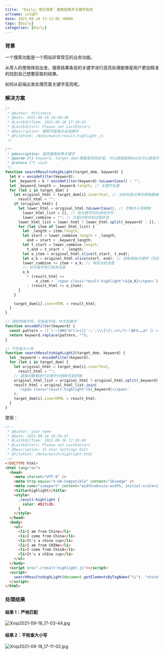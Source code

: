 ```yaml
---
title: 「Daily」常见场景：搜索结果页关键字高亮
urlname: iv5q07
date: 2021-09-18 17:12:05 +0800
tags: [Daily]
categories: [Daily]
---
```


### 背景

一个搜索功能是一个网站非常常见的业务功能。

从常人的使用体验出发，搜索结果条目的关键字进行高亮处理能够是用户更加精准的找到自己想要获取的结果。
​

如何从前端出发处理页面关键字高亮呢。
​

### 解决方案

```javascript
/*
 * @Author: httishere
 * @Date: 2021-09-18 16:40:48
 * @LastEditTime: 2021-09-18 17:10:43
 * @LastEditors: Please set LastEditors
 * @Description: 搜索页面相关全局操作
 * @FilePath: /Note/match/result-highlight.js
 */

/**
 * @description: 高亮搜索结果关键字
 * @param {*} keyword, target_dom(需要高亮的区域, 可以直接使用dom也可以使用字符串)
 * @return {*} void
 */
function searchResultsHighLight(target_dom, keyword) {
  let k = encodeFilter(keyword);
  let _keyword = k ? encodeFilter(keyword).toLowerCase() : "";
  let _keyword_length = _keyword.length; // 关键字长度
  for (let i in target_dom) {
    let original_html = target_dom[i].innerText, // 当前检查元素的原始数据
      result_html = "";
    if (original_html) {
      let lower_html = original_html.toLowerCase(), // 忽略大小写限制
        lower_html_list = [], // 除关键字外的其他字符
        lower_combine = ""; // 匹配过程中的过程状态
      lower_html_list = lower_html ? lower_html.split(_keyword) : []; // 根据关键字分割小写处理后的内容
      for (let item of lower_html_list) {
        let _length = item.length;
        let start = lower_combine.length + _length,
          end = start + _keyword_length;
        let t_start = lower_combine.length,
          t_end = t_start + _length;
        let o_item = original_html.slice(t_start, t_end);
        let o_k = original_html.slice(start, end); // 获取原始关键字（包括大小写）
        lower_combine += item + o_k; // 保存当前进度
        // 对关键字进行高亮包装
        o_k
          ? (result_html +=
              o_item + `<span class="result-highlight">${o_k}</span>`)
          : (result_html += o_item);
      }
    }

    target_dom[i].innerHTML = result_html;
  }
}

// 清除特殊字符，仅保留字母，中文和数字
function encodeFilter(keyword) {
  const pattern = /[`\-~!@#$^&*()=|{}':;',\\\[\]\.<>\/?~！@#￥……&*（）——|{}【】'；：""'。，、？\s]/g;
  return keyword.replace(pattern, "");
}

// 不检查大小写
function searchResultsHighLight2(target_dom, keyword) {
  let _keyword = encodeFilter(keyword);
  for (let i in target_dom) {
    let original_html = target_dom[i].innerText,
      result_html = "";
    // 直接对数据进行关键字分割和包装拼接
    original_html_list = original_html ? original_html.split(_keyword) : [];
    result_html = original_html_list.join(
      `<span class="result-highlight">${_keyword}</span>`
    );
    target_dom[i].innerHTML = result_html;
  }
}
```

使用：

```html
<!--
 * @Author: your name
 * @Date: 2021-09-18 16:56:47
 * @LastEditTime: 2021-09-18 17:10:49
 * @LastEditors: Please set LastEditors
 * @Description: In User Settings Edit
 * @FilePath: /Note/match/highlight.html
-->
<!DOCTYPE html>
<html lang="en">
  <head>
    <meta charset="UTF-8" />
    <meta http-equiv="X-UA-Compatible" content="IE=edge" />
    <meta name="viewport" content="width=device-width, initial-scale=1.0" />
    <title>highlight</title>
    <style>
      .result-highlight {
        color: #027cdb;
      }
    </style>
  </head>
  <body>
    <ul>
      <li>I am from China</li>
      <li>I come from China</li>
      <li>It's a china cup</li>
      <li>I am from CHINa</li>
      <li>I come from ChinA</li>
      <li>It's a chIna cup</li>
    </ul>
  </body>
  <script src="./result-highlight.js"></script>
  <script>
    searchResultsHighLight(document.getElementsByTagName("li"), "china");
  </script>
</html>
```

### 处理结果

#### 结果 1：严格匹配

![Xnip2021-09-18_17-03-44.jpg](https://cdn.nlark.com/yuque/0/2021/jpeg/250093/1631956591378-e8230ae1-595d-4f93-9bb5-47368ef94541.jpeg#clientId=u0d8634d2-71f8-4&from=ui&id=uf0c7163d&margin=%5Bobject%20Object%5D&name=Xnip2021-09-18_17-03-44.jpg&originHeight=376&originWidth=654&originalType=binary∶=1&size=42401&status=done&style=none&taskId=u9058a36d-05ef-47a0-b826-3b567096d14)

#### 结果 2：不检查大小写

![Xnip2021-09-18_17-11-02.jpg](https://cdn.nlark.com/yuque/0/2021/jpeg/250093/1631956617146-de040fb0-5b00-4f4b-9544-51b9a72ec07f.jpeg#clientId=u0d8634d2-71f8-4&from=ui&id=ua48302fe&margin=%5Bobject%20Object%5D&name=Xnip2021-09-18_17-11-02.jpg&originHeight=390&originWidth=518&originalType=binary∶=1&size=39097&status=done&style=none&taskId=uc8957860-8fa7-4e9d-b595-a443e86ba8a)
